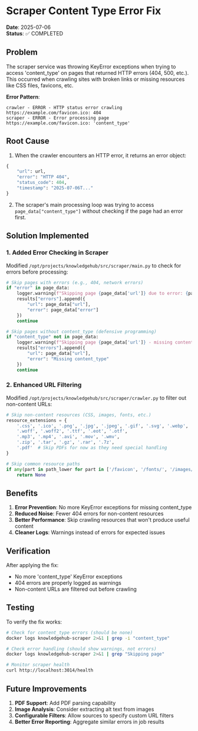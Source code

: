 # Scraper Content Type Error Fix

**Date**: 2025-07-06  
**Status**: ✅ COMPLETED

## Problem

The scraper service was throwing KeyError exceptions when trying to access 'content_type' on pages that returned HTTP errors (404, 500, etc.). This occurred when crawling sites with broken links or missing resources like CSS files, favicons, etc.

**Error Pattern**:
```
crawler - ERROR - HTTP status error crawling https://example.com/favicon.ico: 404
scraper - ERROR - Error processing page https://example.com/favicon.ico: 'content_type'
```

## Root Cause

1. When the crawler encounters an HTTP error, it returns an error object:
```python
{
    "url": url,
    "error": "HTTP 404",
    "status_code": 404,
    "timestamp": "2025-07-06T..."
}
```

2. The scraper's main processing loop was trying to access `page_data["content_type"]` without checking if the page had an error first.

## Solution Implemented

### 1. Added Error Checking in Scraper

Modified `/opt/projects/knowledgehub/src/scraper/main.py` to check for errors before processing:

```python
# Skip pages with errors (e.g., 404, network errors)
if "error" in page_data:
    logger.warning(f"Skipping page {page_data['url']} due to error: {page_data['error']}")
    results["errors"].append({
        "url": page_data["url"],
        "error": page_data["error"]
    })
    continue

# Skip pages without content_type (defensive programming)
if "content_type" not in page_data:
    logger.warning(f"Skipping page {page_data['url']} - missing content_type")
    results["errors"].append({
        "url": page_data["url"],
        "error": "Missing content_type"
    })
    continue
```

### 2. Enhanced URL Filtering

Modified `/opt/projects/knowledgehub/src/scraper/crawler.py` to filter out non-content URLs:

```python
# Skip non-content resources (CSS, images, fonts, etc.)
resource_extensions = {
    '.css', '.ico', '.png', '.jpg', '.jpeg', '.gif', '.svg', '.webp',
    '.woff', '.woff2', '.ttf', '.eot', '.otf',
    '.mp3', '.mp4', '.avi', '.mov', '.wmv',
    '.zip', '.tar', '.gz', '.rar', '.7z',
    '.pdf'  # Skip PDFs for now as they need special handling
}

# Skip common resource paths
if any(part in path_lower for part in ['/favicon', '/fonts/', '/images/', '/css/', '/js/', '/assets/']):
    return None
```

## Benefits

1. **Error Prevention**: No more KeyError exceptions for missing content_type
2. **Reduced Noise**: Fewer 404 errors for non-content resources
3. **Better Performance**: Skip crawling resources that won't produce useful content
4. **Cleaner Logs**: Warnings instead of errors for expected issues

## Verification

After applying the fix:
- No more 'content_type' KeyError exceptions
- 404 errors are properly logged as warnings
- Non-content URLs are filtered out before crawling

## Testing

To verify the fix works:

```bash
# Check for content_type errors (should be none)
docker logs knowledgehub-scraper 2>&1 | grep -i "content_type"

# Check error handling (should show warnings, not errors)
docker logs knowledgehub-scraper 2>&1 | grep "Skipping page"

# Monitor scraper health
curl http://localhost:3014/health
```

## Future Improvements

1. **PDF Support**: Add PDF parsing capability
2. **Image Analysis**: Consider extracting alt text from images
3. **Configurable Filters**: Allow sources to specify custom URL filters
4. **Better Error Reporting**: Aggregate similar errors in job results